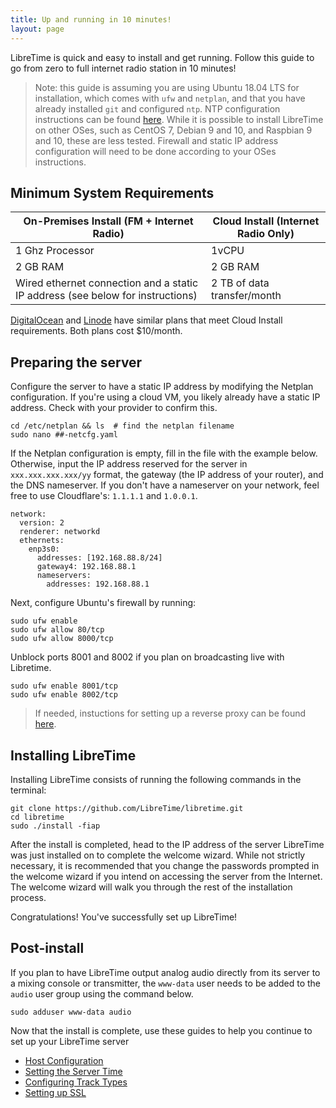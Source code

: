 ```yaml
---
title: Up and running in 10 minutes!
layout: page
---
```


LibreTime is quick and easy to install and get running. Follow this guide to go from zero
to full internet radio station in 10 minutes!

> Note: this guide is assuming you are using Ubuntu 18.04 LTS for installation, which comes with `ufw` and `netplan`,
and that you have already installed `git` and configured `ntp`. NTP configuration instructions can be found [here](setting-the-server-time).
While it is possible to install LibreTime on other OSes, such as CentOS 7, Debian 9 and 10, and Raspbian 9 and 10,
these are less tested. Firewall and static IP address configuration will need to be done according to your OSes instructions.

## Minimum System Requirements

| On-Premises Install  (FM + Internet Radio) | Cloud Install (Internet Radio Only) |
|---------------------|---------------|
| 1 Ghz Processor| 1vCPU |
| 2 GB RAM | 2 GB RAM |
| Wired ethernet connection and a static IP address (see below for instructions) | 2 TB of data transfer/month |

[DigitalOcean](https://www.digitalocean.com/pricing/#Compute) and [Linode](https://www.linode.com/pricing/#row--compute)
 have similar plans that meet Cloud Install requirements. Both plans cost $10/month.

## Preparing the server

Configure the server to have a static IP address by modifying the Netplan configuration.
If you're using a cloud VM, you likely already have a static IP address. Check with your provider to confirm this.

```
cd /etc/netplan && ls  # find the netplan filename
sudo nano ##-netcfg.yaml
```

If the Netplan configuration is empty, fill in the file with the example below. Otherwise,
input the IP address reserved for the server in `xxx.xxx.xxx.xxx/yy` format, the gateway (the IP address
of your router), and the DNS nameserver. If you don't have a nameserver on your network,
feel free to use Cloudflare's: `1.1.1.1` and `1.0.0.1`.

```
network:
  version: 2
  renderer: networkd
  ethernets:
    enp3s0:
      addresses: [192.168.88.8/24]
      gateway4: 192.168.88.1
      nameservers:
        addresses: 192.168.88.1
```

Next, configure Ubuntu's firewall by running:

```
sudo ufw enable
sudo ufw allow 80/tcp
sudo ufw allow 8000/tcp
```

Unblock ports 8001 and 8002 if you plan on broadcasting live with Libretime.

```
sudo ufw enable 8001/tcp
sudo ufw enable 8002/tcp
```

> If needed, instuctions for setting up a reverse proxy can be found [here](reverse-proxy).

## Installing LibreTime

Installing LibreTime consists of running the following commands in the terminal:

```
git clone https://github.com/LibreTime/libretime.git
cd libretime
sudo ./install -fiap
```

After the install is completed, head to the IP address of the server LibreTime was just installed on
to complete the welcome wizard. While not strictly necessary, it is recommended that you change the passwords prompted in the welcome wizard if you intend on accessing the server from the Internet. The welcome wizard will
walk you through the rest of the installation process.

Congratulations! You've successfully set up LibreTime!

## Post-install

If you plan to have LibreTime output analog audio directly from its server to a mixing console or transmitter,
the `www-data` user needs to be added to the `audio` user group using the command below.

```
sudo adduser www-data audio
```

Now that the install is complete, use these guides to help you continue to set up your LibreTime server

- [Host Configuration](host-configuration)
- [Setting the Server Time](setting-the-server-time)
- [Configuring Track Types](track-types)
- [Setting up SSL](ssl-config)
